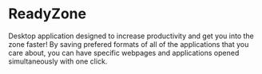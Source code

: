 # ReadyZone

Desktop application designed to increase productivity and get you into the zone faster! By saving prefered formats of all of the applications that you care about, you can have specific webpages and applications opened simultaneously with one click.